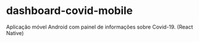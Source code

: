 # dashboard-covid-mobile
Aplicação móvel Android com painel de informações sobre Covid-19. (React Native)
